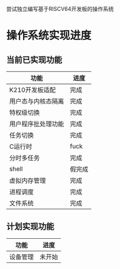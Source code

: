 尝试独立编写基于RISCV64开发板的操作系统
# 操作系统实现进度

## 当前已实现功能

| 功能        | 进度 |
|-----------|----|
| K210开发板适配 | 完成 |
| 用户态与内核态隔离 | 完成 |
| 特权级切换     | 完成 |
| 用户程序批处理功能 | 完成 |
| 任务切换      | 完成 |
| C运行时      | fuck |
| 分时多任务     | 完成 |
| shell     | 假完成 |
| 虚拟内存管理         | 完成 |
| 进程调度             | 完成 |
| 文件系统             | 完成 |
## 计划实现功能

| 功能                 | 进度   |
|--------------------|--------|
| 设备管理             | 未开始 |

